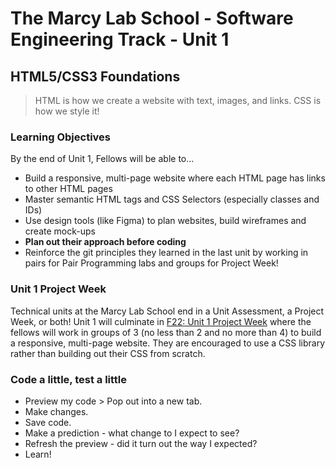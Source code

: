 # The Marcy Lab School - Software Engineering Track - Unit 1

## HTML5/CSS3 Foundations

> HTML is how we create a website with text, images, and links.
> CSS is how we style it!

### Learning Objectives

By the end of Unit 1, Fellows will be able to…

- Build a responsive, multi-page website where each HTML page has links to other HTML pages
- Master semantic HTML tags and CSS Selectors (especially classes and IDs)
- Use design tools (like Figma) to plan websites, build wireframes and create mock-ups
- **Plan out their approach before coding**
- Reinforce the git principles they learned in the last unit by working in pairs for Pair Programming labs and groups for Project Week!

### **Unit 1 Project Week**

Technical units at the Marcy Lab School end in a Unit Assessment, a Project Week, or both! Unit 1 will culminate in [F22: Unit 1 Project Week](https://www.notion.so/F22-Unit-1-Project-Week-a431d91ffb4b45189cc1443e140944b5) where the fellows will work in groups of 3 (no less than 2 and no more than 4) to build a responsive, multi-page website. They are encouraged to use a CSS library rather than building out their CSS from scratch.

### Code a little, test a little

* Preview my code > Pop out into a new tab. 
* Make changes. 
* Save code.
* Make a prediction - what change to I expect to see?
* Refresh the preview - did it turn out the way I expected?
* Learn!
